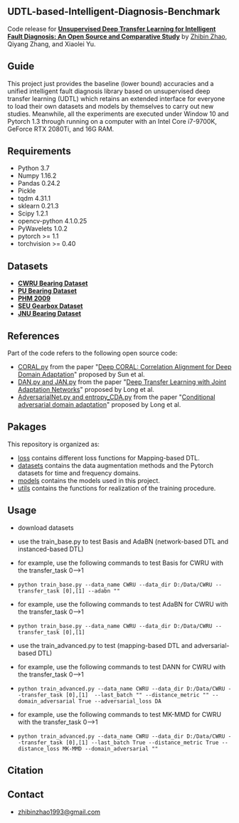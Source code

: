
## UDTL-based-Intelligent-Diagnosis-Benchmark

Code release for **[Unsupervised Deep Transfer Learning for Intelligent Fault Diagnosis: An Open Source and Comparative Study](https://github.com/ZhaoZhibin/DL-based-Intelligent-Diagnosis-Benchmark)** by [Zhibin Zhao](https://zhaozhibin.github.io/), Qiyang Zhang, and Xiaolei Yu.

## Guide
This project just provides the baseline (lower bound) accuracies and a unified intelligent fault diagnosis library based on unsupervised deep transfer learning (UDTL) which retains an extended interface for everyone to load their own datasets and models by themselves to carry out new studies.
Meanwhile, all the experiments are executed under Window 10 and Pytorch 1.3 through running on a computer with an Intel Core i7-9700K, GeForce RTX 2080Ti, and 16G RAM.


## Requirements
- Python 3.7
- Numpy 1.16.2
- Pandas 0.24.2
- Pickle
- tqdm 4.31.1
- sklearn 0.21.3
- Scipy 1.2.1
- opencv-python 4.1.0.25
- PyWavelets 1.0.2
- pytorch >= 1.1
- torchvision >= 0.40


## Datasets
- **[CWRU Bearing Dataset](https://csegroups.case.edu/bearingdatacenter/pages/download-data-file/)**
- **[PU Bearing Dataset](https://mb.uni-paderborn.de/kat/forschung/datacenter/bearing-datacenter/)**
- **[PHM 2009](https://www.phmsociety.org/competition/PHM/09/apparatus)**
- **[SEU Gearbox Dataset](https://github.com/cathysiyu/Mechanical-datasets)**
- **[JNU Bearing Dataset](http://mad-net.org:8765/explore.html?t=0.5831516555847212.)**

## References

Part of the code refers to the following open source code:
- [CORAL.py](https://github.com/SSARCandy/DeepCORAL) from the paper "[Deep CORAL: Correlation Alignment for Deep Domain Adaptation](https://link.springer.com/chapter/10.1007/978-3-319-49409-8_35)" proposed by Sun et al.
- [DAN.py and JAN.py](https://github.com/thuml/Xlearn) from the paper "[Deep Transfer Learning with Joint Adaptation Networks](https://dl.acm.org/citation.cfm?id=3305909)" proposed by Long et al.
- [AdversarialNet.py and entropy_CDA.py](https://github.com/thuml/CDAN) from the paper "[Conditional adversarial domain adaptation](http://papers.nips.cc/paper/7436-conditional-adversarial-domain-adaptation)" proposed by Long et al.



## Pakages

This repository is organized as:
- [loss](https://github.com/ZhaoZhibin/DL-based-Intelligent-Diagnosis-Benchmark/tree/master/loss) contains different loss functions for Mapping-based DTL.
- [datasets](https://github.com/ZhaoZhibin/DL-based-Intelligent-Diagnosis-Benchmark/tree/master/datasets) contains the data augmentation methods and the Pytorch datasets for time and frequency domains.
- [models](https://github.com/ZhaoZhibin/DL-based-Intelligent-Diagnosis-Benchmark/tree/master/models) contains the models used in this project.
- [utils](https://github.com/ZhaoZhibin/DL-based-Intelligent-Diagnosis-Benchmark/tree/master/utils) contains the functions for realization of the training procedure.


## Usage
- download datasets
- use the train_base.py to test Basis and AdaBN (network-based DTL and instanced-based DTL)

- for example, use the following commands to test Basis for CWRU with the transfer_task 0-->1
- `python train_base.py --data_name CWRU --data_dir D:/Data/CWRU --transfer_task [0],[1] --adabn ""`
- for example, use the following commands to test AdaBN for CWRU with the transfer_task 0-->1
- `python train_base.py --data_name CWRU --data_dir D:/Data/CWRU --transfer_task [0],[1]`

- use the train_advanced.py to test (mapping-based DTL and adversarial-based DTL)
- for example, use the following commands to test DANN for CWRU with the transfer_task 0-->1
- `python train_advanced.py --data_name CWRU --data_dir D:/Data/CWRU --transfer_task [0],[1]  --last_batch "" --distance_metric "" --domain_adversarial True --adversarial_loss DA`
- for example, use the following commands to test MK-MMD for CWRU with the transfer_task 0-->1
- `python train_advanced.py --data_name CWRU --data_dir D:/Data/CWRU --transfer_task [0],[1] --last_batch True --distance_metric True --distance_loss MK-MMD --domain_adversarial "" `



## Citation


## Contact
- zhibinzhao1993@gmail.com
